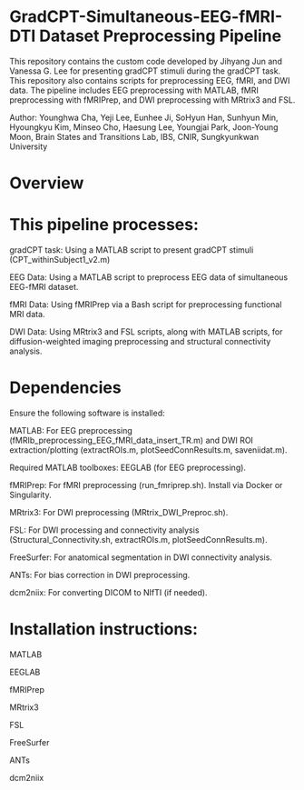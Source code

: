 # GradCPT-Simultaneous-EEG-fMRI-DTI Dataset Preprocessing Pipeline

This repository contains the custom code developed by Jihyang Jun and Vanessa G. Lee for presenting gradCPT stimuli during the gradCPT task.
This repository also contains scripts for preprocessing EEG, fMRI, and DWI data. The pipeline includes EEG preprocessing with MATLAB, fMRI preprocessing with fMRIPrep, and DWI preprocessing with MRtrix3 and FSL.

Author: Younghwa Cha, Yeji Lee, Eunhee Ji, SoHyun Han, Sunhyun Min, Hyoungkyu Kim, Minseo Cho, Haesung Lee, Youngjai Park, Joon-Young Moon, Brain States and Transitions Lab, IBS, CNIR, Sungkyunkwan University

# Overview
# This pipeline processes:
gradCPT task: Using a MATLAB script to present gradCPT stimuli (CPT_withinSubject1_v2.m)

EEG Data: Using a MATLAB script to preprocess EEG data of simultaneous EEG-fMRI dataset.

fMRI Data: Using fMRIPrep via a Bash script for preprocessing functional MRI data.

DWI Data: Using MRtrix3 and FSL scripts, along with MATLAB scripts, for diffusion-weighted imaging preprocessing and structural connectivity analysis.

# Dependencies
Ensure the following software is installed:

MATLAB: For EEG preprocessing (fMRIb_preprocessing_EEG_fMRI_data_insert_TR.m) and DWI ROI extraction/plotting (extractROIs.m, plotSeedConnResults.m, saveniidat.m).

Required MATLAB toolboxes: EEGLAB (for EEG preprocessing).

fMRIPrep: For fMRI preprocessing (run_fmriprep.sh). Install via Docker or Singularity.

MRtrix3: For DWI preprocessing (MRtrix_DWI_Preproc.sh).

FSL: For DWI processing and connectivity analysis (Structural_Connectivity.sh, extractROIs.m, plotSeedConnResults.m).

FreeSurfer: For anatomical segmentation in DWI connectivity analysis.

ANTs: For bias correction in DWI preprocessing.

dcm2niix: For converting DICOM to NIfTI (if needed).

# Installation instructions:
MATLAB

EEGLAB

fMRIPrep

MRtrix3

FSL

FreeSurfer

ANTs

dcm2niix
